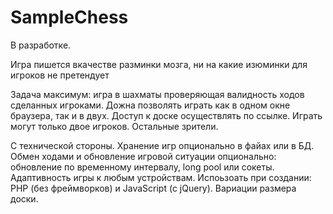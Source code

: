# SampleChess
В разработке.

Игра пишется вкачестве разминки мозга, ни на какие изюминки для игроков не претендует

Задача максимум: игра в шахматы проверяющая валидность ходов сделанных игроками. Дожна позволять играть как в одном окне браузера, так и в двух. Доступ к доске осуществлять по ссылке. Играть могут только двое игроков. Остальные зрители.

С технической стороны. Хранение игр опционально в файах или в БД. Обмен ходами и обновление игровой ситуации опционально: обновление по временному интервалу, long pool или сокеты. Адаптивность игры к любым устройствам. Испоьзоать при создании: PHP (без фреймворков) и JavaScript (c jQuery). Вариации размера доски.